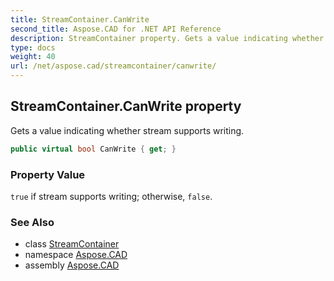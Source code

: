 ```yaml
---
title: StreamContainer.CanWrite
second_title: Aspose.CAD for .NET API Reference
description: StreamContainer property. Gets a value indicating whether stream supports writing
type: docs
weight: 40
url: /net/aspose.cad/streamcontainer/canwrite/
---
```

## StreamContainer.CanWrite property

Gets a value indicating whether stream supports writing.

```csharp
public virtual bool CanWrite { get; }
```

### Property Value

`true` if stream supports writing; otherwise, `false`.

### See Also

* class [StreamContainer](../)
* namespace [Aspose.CAD](../../streamcontainer/)
* assembly [Aspose.CAD](../../../)


